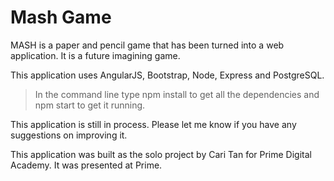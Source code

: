 # Mash Game

MASH is a paper and pencil game that has been turned into a web application.
It is a future imagining game.

This application uses AngularJS, Bootstrap, Node, Express and PostgreSQL.

>In the command line type npm install to get all the dependencies and npm start to get it running.

This application is still in process. Please let me know if you have any suggestions on improving it.

This application was built as the solo project by Cari Tan for Prime Digital Academy. It was presented at Prime. 
